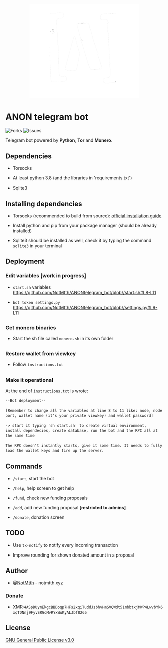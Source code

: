 <p align="center">
  <img src="images/anon_logo.png" width="350">
</p>


# ANON telegram bot

![Forks](https://img.shields.io/github/forks/NotMtth/ANONtelegram_bot)
![Issues](https://img.shields.io/github/issues-raw/NotMtth/ANONtelegram_bot)

Telegram bot powered by **Python**, **Tor** and **Monero**.

## Dependencies

- Torsocks

- At least python 3.8 (and the libraries in 'requirements.txt')

- Sqlite3

## Installing dependencies

- Torsocks (recommended to build from source): [official installation guide](https://github.com/dgoulet/torsocks#installation)

- Install python and pip from your package manager (should be already installed)

- Sqlite3 should be installed as well, check it by typing the command `sqlite3`
in your terminal

## Deployment

### Edit variables [work in progress]

- `start.sh` variables
https://github.com/NotMtth/ANONtelegram_bot/blob//start.sh#L8-L11

- `bot token settings.py`
https://github.com/NotMtth/ANONtelegram_bot/blob//settings.py#L9-L11

##

### Get monero binaries

- Start the sh file called `monero.sh` in its own folder

##

### Restore wallet from viewkey

- Follow `ìnstructions.txt`

##

### Make it operational

At the end of `ìnstructions.txt` is wrote:

```text
--Bot deployment--

[Remember to change all the variables at line 8 to 11 like: node, node port, wallet name (it's your private viewkey) and wallet password]

-> start it typing 'sh start.sh' to create virtual environment, install dependecies, create database, run the bot and the RPC all at the same time

The RPC doesn't instantly starts, give it some time. It needs to fully load the wallet keys and fire up the server.
```

## Commands

- `/start`, start the bot

- `/help`, help screen to get help

- `/fund`, check new funding proposals

- `/add`, add new funding proposal __[restricted to admins]__

- `/donate`, donation screen

## TODO

- Use `tx-notify` to notify every incoming transaction

- Improve rounding for shown donated amount in a proposal

## Author

- [@NotMtth](https://github.com/NotMtth) - notmtth.xyz

### Donate

- XMR:`4ASpDUymEkgcBBDoqp7HFs2xqiTuddJzbhvHmSVQWdt51mbbtxjMWP4LwvbYk6xqTDNnj9FyvSRGqMvRYxWuKyALJbf8265`

## License

[GNU General Public License v3.0](https://choosealicense.com/licenses/gpl-3.0/)

